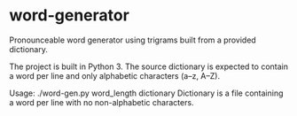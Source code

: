 # word-generator
Pronounceable word generator using trigrams built from a provided dictionary.

The project is built in Python 3. The source dictionary is expected to contain a
word per line and only alphabetic characters (a&ndash;z, A&ndash;Z).

Usage: ./word-gen.py word_length dictionary
Dictionary is a file containing a word per line with no non-alphabetic characters.
